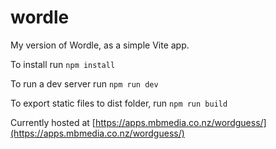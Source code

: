 # wordle

My version of Wordle, as a simple Vite app.

To install run `npm install`

To run a dev server run `npm run dev`

To export static files to dist folder, run `npm run build`

Currently hosted at [https://apps.mbmedia.co.nz/wordguess/](https://apps.mbmedia.co.nz/wordguess/)
